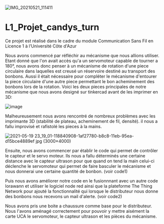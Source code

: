![IMG_20210521_111411](https://user-images.githubusercontent.com/83219755/119114273-4c815500-ba26-11eb-9586-db2373d9ec01.jpg)
# L1_Projet_candys_turn
Ce projet est réalisé dans le cadre du module Communication Sans Fil en Licence 1 à l’Université Côte d'Azur

Nous avons commencé par réfléchir au mécanisme que nous allions utiliser. Etant donné que l'on avait accès qu'a un servomoteur capable de tourner a 180°, nous avons donc penser à un mécanisme de rotation d'une piece circulaire dans laquelles est creusé un réservoire destiné au transport des bonbons. Aussi il était nécessaire pour compléter le mécanisme d'entourer la piece circulaire d'une autre piece permettant le bon acheminement des bonbons lors de la rotation.
Voici les deux pieces principales de notre mécanisme que nous avons designé sur tinkercad avant de les imprimer en 3D:

![image](https://user-images.githubusercontent.com/83219755/118818155-4bc8b180-b8b4-11eb-9508-61d0cb4b5c7d.png)

Malheureusement nous avons rencontré de nombreux problèmes avec les imprimante 3D (stabilité de plateau, acheminement de fil, densité). il nous a fallu improvisé et rafistolé les pieces à la mains.

![2021-05-19 23_19_01-118840908-1af27780-b8c8-11eb-95ea-d15bce4889ef jpg (3000×4000)](https://user-images.githubusercontent.com/83219755/118886153-ddf2a900-b8f8-11eb-8523-97bd884b6858.png)

Ensuite, nous avons commencer par établir le code qui permet de contrôler le capteur et le servo moteur. Ils nous a fallu déterminés une certaine distance avec le capteur ultrason pour que quand on tend la main celui-ci déclenche le servomoteur qui permet de faire basculer le mécanisme et nous donnerai une certaine quantité de bonbon. 
(voir code1)

Puis nous avons améliorer notre code en le fusionnnant avec un autre code lorawann et utiliser le logiciel node red ainsi que la plateforme The Thing Network pour ajouté la fonctionnalité qui lorsque le distributeur nous donne des bonbons nous recevons un mail d'alerte.
(voir code2)


Nous avons pris une boite a chaussure comme base pour le distributeur. Nous l'avons aménagé correctement pour pouvoir y mettre aisément la carte UCA le servomoteur, le capteur ultrason et les pièces du mécanisme. 



